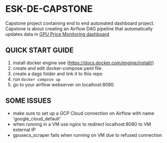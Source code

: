 # ESK-DE-CAPSTONE

Capstone project containing end to end automated dashboard project.
Capstone is about creating an Airflow DAG pipeline that automatically updates data in [GPU Price Monitoring dashboard](https://datastudio.google.com/reporting/90b9f347-1a65-4ba1-a8df-4c0e45957918) 


## QUICK START GUIDE

1. install docker engine see (https://docs.docker.com/engine/install/)
2. create and edit docker-compose.yaml file 
3. create a dags folder and link it to this repo
4. run ```docker compose up```
5. go to your airflow webserver on localhost:8080

## SOME ISSUES
* make sure to set up a GCP Cloud connection on Airflow with name 'google_cloud_default'
* when running in a VM use nginx to redirect localhost:8080 to VM external IP
* gpusecs_scraper fails when running on VM due to refused connection